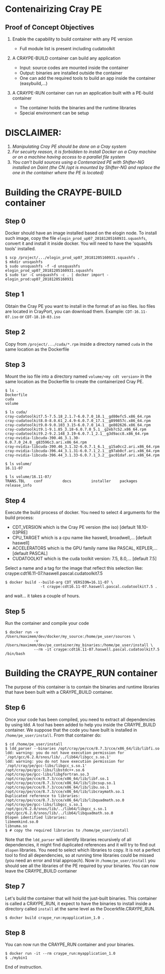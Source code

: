 # Contenairizing Cray PE

## Proof of Concept Objectives

1. Enable the capability to build container with any PE version
   * Full module list is present including cudatoolkit

2. A CRAYPE-BUILD container can build any application
   * Input: source codes are mounted inside the container
   * Output: binaries are installed outside the container
   * One can add the required tools to build an app inside the container (easybuild,…)

3. A CRAYPE-RUN container can run an application built with a PE-build container
   * The container holds the binaries and the runtime libraries
   * Special environment can be setup


# DISCLAIMER:

1. _Manipulating Cray PE should be done on a Cray system_
2. _For secuirty reason, it is forbidden to install Docker on a Cray machine or on a machine having access to a parallel file system_
3. _You can't build sources using a Contenarized PE with Shifter-NG installed on Daint (the CN /opt is mounted by Shifter-NG and replace the one in the container where the PE is located)_


# Building the CRAYPE-BUILD container

## Step 0

Docker should have an image installed based on the elogin node.
To install such image, copy the file `elogin_prod_up07_20181205160931.squashfs`, convert it and install it inside docker.
You will need to have the 'squashfs tools' installed.

```
$ scp /project/.../elogin_prod_up07_20181205160931.squashfs .
$ mkdir unsqashfs
$ sudo unsquashfs -f -d unsquashfs elogin_prod_up07_20181205160931.squashfs
$ sudo tar -C unsquashfs -c . | docker import - elogin_prod:up07_20181205160931
```

## Step 1

Obtain the Cray PE you want to install in the format of an iso files.
Iso files are located in CrayPort, you can download them.
Example: `CDT-16.11-07.iso` or `CDT-18.10-03.iso`

## Step 2

Copy from `/project/.../cuda/*.rpm` inside a directory named `cuda` in the same location as the Dockerfile

## Step 3

Mount the iso file into a directory named `volume/<my cdt version>` in the same location as the Dockerfile to create the containerized Cray PE.

```
$ ls .
Dockerfile
cuda
volume

$ ls cuda/
cray-cudatoolkit7.5-7.5.18_2.1.7-6.0.7.0_18.1__gd80efc5.x86_64.rpm
cray-cudatoolkit8.0-8.0.61_2.4.9-6.0.7.0_17.1__g899857c.x86_64.rpm
cray-cudatoolkit9.0-9.0.103_3.15-6.0.7.0_14.1__ge802626.x86_64.rpm
cray-cudatoolkit9.1-9.1.85_3.18-6.0.7.0_5.1__g2eb7c52.x86_64.rpm
cray-cudatoolkit9.2-9.2.148_3.19-6.0.7.1_2.1__g3d9acc8.x86_64.rpm
cray-nvidia-libcuda-390.46_3.1.30-6.0.7.0_24.8__g83596c3.ari.x86_64.rpm
cray-nvidia-libcuda-390.46_3.1.32-6.0.7.1_6.1__g15a0cc2.ari.x86_64.rpm
cray-nvidia-libcuda-396.44_3.1.31-6.0.7.1_2.1__g97ab0cf.ari.x86_64.rpm
cray-nvidia-libcuda-396.44_3.1.33-6.0.7.1_3.2__gac01daf.ari.x86_64.rpm

$ ls volume/
16.11-07

$ ls volume/16.11-07/
TRANS.TBL    conf         docs         installer    packages     release_info
```

## Step 4

Execute the build process of docker. You need to select 4 arguments for the build process:
   - CDT_VERSION which is the Cray PE version (the iso) [default 18.10-03PRE]
   - CPU_TARGET which is a cpu name like haswell, broadwell,... [default haswell]
   - ACCELERATORS which is the GPU family name like PASCAL, KEPLER,... [default PASCAL]
   - CUDATOOLKIT which is the cuda toolkit version: 7.5, 8.0,... [default 7.5]
 
Select a name and a tag for the image that reflect this selection like:
craype:cdt16.11-07.haswell.pascal.cudatoolkit7.5

```
$ docker build --build-arg CDT_VERSION=16.11-07 \
                -t craype:cdt16.11-07.haswell.pascal.cudatoolkit7.5 .
```

and wait... it takes a couple of hours.


## Step 5

Run the container and compile your code

```
$ docker run -v /Users/maximem/dev/docker/my_source:/home/pe_user/sources \
             -v /Users/maximem/dev/pe_container/my_binaries:/home/pe_user/install \
             --rm -it craype:cdt16.11-07.haswell.pascal.cudatoolkit7.5 /bin/bash
```

# Building the CRAYPE_RUN container

The purpose of this container is to contain the binaries and runtime libraries that
have been built with a CRAYPE_BUILD container.

## Step 6

Once your code has been compiled, you need to extract all dependencies by using ldd.
A tool has been added to help you inside the CRAYPE_BUILD container.
We suppose that the code you have built is installed in `/home/pe_user/install`.
From that container do:

```
$ cd /home/pe_user/install
$ ldd_parser --binaries /opt/cray/pe/cce/8.7.3/cce/x86_64/lib/libfi.so
ldd: warning: you do not have execution permission for `/opt/gcc/6.2.0/snos/lib/../lib64/libgcc_s.so.1'
ldd: warning: you do not have execution permission for `/opt/cray/pe/gcc-libs/libgcc_s.so.1'
/opt/cray/pe/gcc-libs/libstdc++.so.6
/opt/cray/pe/gcc-libs/libgfortran.so.3
/opt/cray/pe/cce/8.7.3/cce/x86_64/lib/libf.so.1
/opt/cray/pe/cce/8.7.3/cce/x86_64/lib/libcsup.so.1
/opt/cray/pe/cce/8.7.3/cce/x86_64/lib/libu.so.1
/opt/cray/pe/cce/8.7.3/cce/x86_64/lib/libcraymath.so.1
Duplicated reference to libraries:
/opt/cray/pe/cce/8.7.3/cce/x86_64/lib/libquadmath.so.0
/opt/cray/pe/gcc-libs/libgcc_s.so.1
/opt/gcc/6.2.0/snos/lib/../lib64/libgcc_s.so.1
/opt/gcc/6.2.0/snos/lib/../lib64/libquadmath.so.0
Dlopen identified libraries:
libmemkind.so.0
libnuma.so
$ # copy the required libraries to /home/pe_user/install
```

Note that the `ldd_parser` will identify libraries recursively of all dependencies, it might find duplicated references and it will try to find out `dlopen` libraries.
You need to select which libraries to copy.
It is not a perfect tool to find all dependencies, so at running time libraries could be missed (you need an error and trial approach).
Now in `/home/pe_user/install` you should see all the libraries of the PE required by your binaries.
You can now leave the CRAYPE_BUILD container

## Step 7

Let's build the container that will hold the just-built binaries.
This container is called a CRAYPE_RUN, it expect to have the binaries to install
inside a directory called `install` at the same level as the Docerkfile.CRAYPE_RUN.

```
$ docker build craype_run:myapplication_1.0 .
```

## Step 8

You can now run the CRAYPE_RUN container and your binaries.

```
$ docker run -it --rm craype_run:myapplication_1.0
$ ./mybin1
```

End of instruction.




